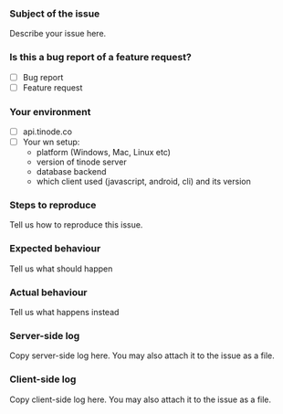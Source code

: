 ### Subject of the issue
Describe your issue here.

### Is this a bug report of a feature request?
- [ ] Bug report
- [ ] Feature request

### Your environment
- [ ] api.tinode.co
- [ ] Your wn setup:
  * platform (Windows, Mac, Linux etc)
  * version of tinode server
  * database backend
  * which client used (javascript, android, cli) and its version

### Steps to reproduce
Tell us how to reproduce this issue.

### Expected behaviour
Tell us what should happen

### Actual behaviour
Tell us what happens instead

### Server-side log
Copy server-side log here. You may also attach it to the issue as a file.

### Client-side log
Copy client-side log here. You may also attach it to the issue as a file.
